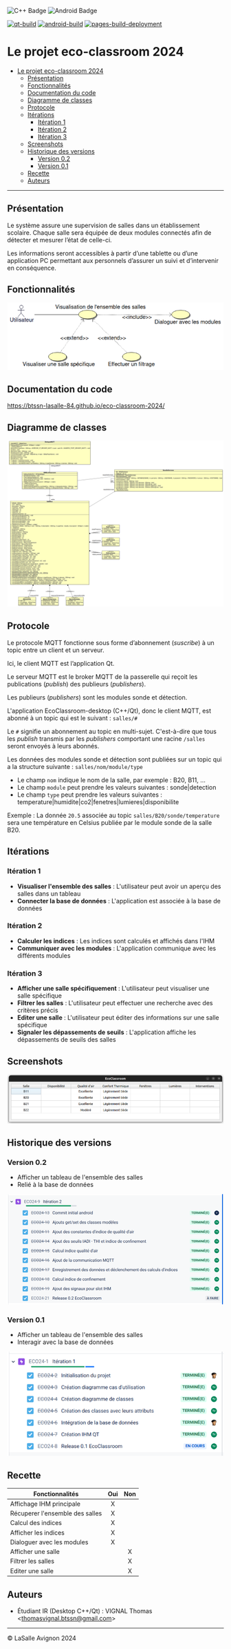 ![C++ Badge](https://img.shields.io/badge/C%2B%2B-00599C?logo=cplusplus&logoColor=fff&style=plastic) ![Android Badge](https://img.shields.io/badge/Android-3DDC84?logo=android&logoColor=fff&style=plastic)

[![qt-build](https://github.com/btssn-lasalle-84/eco-classroom-2024/actions/workflows/make-qt.yml/badge.svg)](https://github.com/btssn-lasalle-84/eco-classroom-2024/actions/workflows/make-qt.yml) [![android-build](https://github.com/btssn-lasalle-84/eco-classroom-2024/actions/workflows/android-build.yml/badge.svg)](https://github.com/btssn-lasalle-84/eco-classroom-2024/actions/workflows/android-build.yml) [![pages-build-deployment](https://github.com/btssn-lasalle-84/eco-classroom-2024/actions/workflows/pages/pages-build-deployment/badge.svg?branch=develop)](https://github.com/btssn-lasalle-84/eco-classroom-2024/actions/workflows/pages/pages-build-deployment)

# Le projet eco-classroom 2024

- [Le projet eco-classroom 2024](#le-projet-eco-classroom-2024)
  - [Présentation](#présentation)
  - [Fonctionnalités](#fonctionnalités)
  - [Documentation du code](#documentation-du-code)
  - [Diagramme de classes](#diagramme-de-classes)
  - [Protocole](#protocole)
  - [Itérations](#itérations)
    - [Itération 1](#itération-1)
    - [Itération 2](#itération-2)
    - [Itération 3](#itération-3)
  - [Screenshots](#screenshots)
  - [Historique des versions](#historique-des-versions)
    - [Version 0.2](#version-02)
    - [Version 0.1](#version-01)
  - [Recette](#recette)
  - [Auteurs](#auteurs)

---

## Présentation

Le système assure une supervision de salles dans un établissement scolaire. Chaque salle sera équipée de deux modules connectés afin de détecter et mesurer l’état de celle-ci.

Les informations seront accessibles à partir d’une tablette ou d’une application PC permettant aux personnels d’assurer un suivi et d’intervenir en conséquence.

## Fonctionnalités

![Diagramme cas d'utilisation](images/diagramme_cas_utilisations_v0.1.png)

## Documentation du code

https://btssn-lasalle-84.github.io/eco-classroom-2024/

## Diagramme de classes

![Diagramme de classes](images/diagramme_classes_v0.2.png)

## Protocole

Le protocole MQTT fonctionne sous forme d’abonnement (_suscribe_) à un topic entre un client et un serveur.

Ici, le client MQTT est l’application Qt.

Le serveur MQTT est le broker MQTT de la passerelle qui reçoit les publications (_publish_) des publieurs (_publishers_).

Les publieurs (_publishers_) sont les modules sonde et détection.

L'application EcoClassroom-desktop (C++/Qt), donc le client MQTT, est abonné à un topic qui est le suivant : `salles/#`

Le `#` signifie un abonnement au topic en multi-sujet. C'est-à-dire que tous les _publish_ transmis par les _publishers_ comportant une racine `/salles` seront envoyés à leurs abonnés.

Les données des modules sonde et détection sont publiées sur un topic qui a la structure suivante : `salles/nom/module/type`

- Le champ `nom` indique le nom de la salle, par exemple : B20, B11, …
- Le champ `module` peut prendre les valeurs suivantes : sonde|detection
- Le champ `type` peut prendre les valeurs suivantes : 
temperature|humidite|co2|fenetres|lumieres|disponibilite

Exemple : La donnée `20.5` associée au topic `salles/B20/sonde/temperature` sera une température en Celsius publiée par le module sonde de la salle B20.

## Itérations

### Itération 1

- **Visualiser l'ensemble des salles** : L'utilisateur peut avoir un aperçu des salles dans un tableau
- **Connecter la base de données** : L'application est associée à la base de données

### Itération 2

- **Calculer les indices** : Les indices sont calculés et affichés dans l'IHM
- **Communiquer avec les modules** : L'application communique avec les différents modules

### Itération 3

- **Afficher une salle spécifiquement** : L'utilisateur peut visualiser une salle spécifique
- **Filtrer les salles** : L'utilisateur peut effectuer une recherche avec des critères précis
- **Editer une salle** : L'utilisateur peut éditer des informations sur une salle spécifique
- **Signaler les dépassements de seuils** : L'application affiche les dépassements de seuils des salles

## Screenshots

![](images/screenshot_desktop_v0.2.png)

## Historique des versions

### Version 0.2

- Afficher un tableau de l'ensemble des salles
- Relié à la base de données

![Tickets jira 0.2](images/tickets_jira_v0.2.png)

### Version 0.1

- Afficher un tableau de l'ensemble des salles
- Interagir avec la base de données

![Tickets jira 0.1](images/tickets_jira_v0.1.png)

## Recette

| Fonctionnalités                 | Oui | Non |
|---------------------------------|:---:|:---:|
| Affichage IHM principale        |  X  |     |
| Récuperer l'ensemble des salles |  X  |     |
| Calcul des indices              |  X  |     |
| Afficher les indices            |  X  |     |
| Dialoguer avec les modules      |  X  |     |
| Afficher une salle              |     |  X  |
| Filtrer les salles              |     |  X  |
| Editer une salle                |     |  X  |

## Auteurs

- Étudiant IR (Desktop C++/Qt) : VIGNAL Thomas <<thomasvignal.btssn@gmail.com>>

---
©️ LaSalle Avignon 2024
